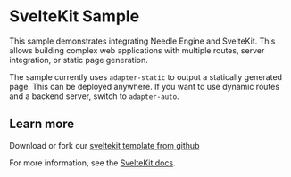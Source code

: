 # SvelteKit Sample

This sample demonstrates integrating Needle Engine and SvelteKit. This allows building complex web applications with multiple routes, server integration, or static page generation.

The sample currently uses `adapter-static` to output a statically generated page. This can be deployed anywhere. If you want to use dynamic routes and a backend server, switch to `adapter-auto`.

## Learn more

Download or fork our [sveltekit template from github](https://github.com/needle-engine/sveltekit-sample)

For more information, see the [SvelteKit docs](https://kit.svelte.dev/docs/introduction).
